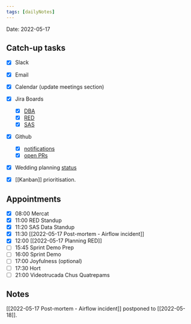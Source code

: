 ```yaml
---
tags: [dailyNotes]
---
```

 
Date: 2022-05-17

## Catch-up tasks

- [x] Slack
- [x] Email
- [x] Calendar (update meetings section)
- [x] Jira Boards
  - [x] [DBA](https://hybridtheory.atlassian.net/jira/software/c/projects/DBA/boards/90) 
  - [x] [RED](https://hybridtheory.atlassian.net/jira/software/c/projects/RED/boards/86)
  - [x] [SAS](https://hybridtheory.atlassian.net/jira/software/c/projects/SAS/boards/66)
- [x] Github
  - [x] [notifications](https://github.com/notifications?query=is%3Aunread)
  - [x] [open PRs](https://github.com/pulls?q=is%3Aopen+is%3Apr+user%3Ahybridtheory+-label%3Adependencies+)
- [x] Wedding planning [status](https://trello.com/b/c0vjqSCR/wedding-planning)
- [x] [[Kanban]] prioritisation.


## Appointments
- [x] 08:00 Mercat
- [x] 11:00 RED Standup
- [x] 11:20 SAS Data Standup
- [x] 11:30 [[2022-05-17 Post-mortem - Airflow incident]]
- [x] 12:00 [[2022-05-17 Planning RED]]
- [ ] 15:45 Sprint Demo Prep
- [ ] 16:00 Sprint Demo
- [ ] 17:00 Joyfulness (optional)
- [ ] 17:30 Hort
- [ ] 21:00 Videotrucada Chus Quatrepams

## Notes
[[2022-05-17 Post-mortem - Airflow incident]] postponed to [[2022-05-18]].